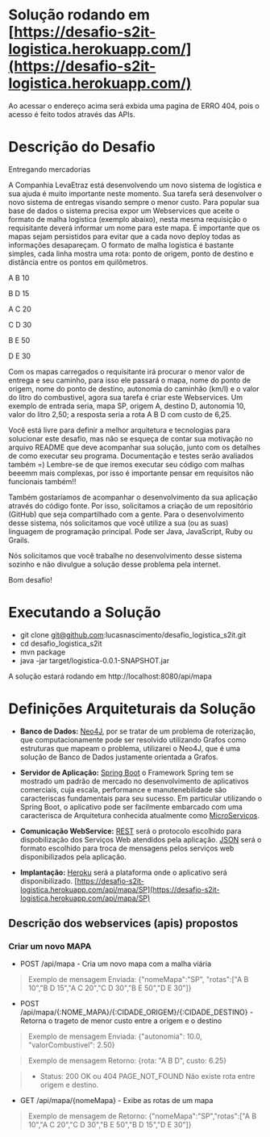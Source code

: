 
# Solução rodando em [https://desafio-s2it-logistica.herokuapp.com/](https://desafio-s2it-logistica.herokuapp.com/)

Ao acessar o endereço acima será exbida uma pagina de ERRO 404, pois o acesso é feito todos através das APIs.

# Descrição do Desafio
Entregando mercadorias

A Companhia LevaEtraz está desenvolvendo um novo sistema de logística e sua ajuda é muito importante neste momento. Sua tarefa será desenvolver o novo sistema de entregas visando sempre o menor custo. Para popular sua base de dados o sistema precisa expor um Webservices que aceite o formato de malha logística (exemplo abaixo), nesta mesma requisição o requisitante deverá informar um nome para este mapa. É importante que os mapas sejam persistidos para evitar que a cada novo deploy todas as informações desapareçam. O formato de malha logística é bastante simples, cada linha mostra uma rota: ponto de origem, ponto de destino e distância entre os pontos em quilômetros.

A B 10

B D 15

A C 20

C D 30

B E 50

D E 30

Com os mapas carregados o requisitante irá procurar o menor valor de entrega e seu caminho, para isso ele passará o mapa, nome do ponto de origem, nome do ponto de destino, autonomia do caminhão (km/l) e o valor do litro do combustivel, agora sua tarefa é criar este Webservices. Um exemplo de entrada seria, mapa SP, origem A, destino D, autonomia 10, valor do litro 2,50; a resposta seria a rota A B D com custo de 6,25.

Você está livre para definir a melhor arquitetura e tecnologias para solucionar este desafio, mas não se esqueça de contar sua motivação no arquivo README que deve acompanhar sua solução, junto com os detalhes de como executar seu programa. Documentação e testes serão avaliados também =) Lembre-se de que iremos executar seu código com malhas beeemm mais complexas, por isso é importante pensar em requisitos não funcionais também!!

Também gostaríamos de acompanhar o desenvolvimento da sua aplicação através do código fonte. Por isso, solicitamos a criação de um repositório (GitHub) que seja compartilhado com a gente. Para o desenvolvimento desse sistema, nós solicitamos que você utilize a sua (ou as suas) linguagem de programação principal. Pode ser Java, JavaScript, Ruby ou Grails. 

Nós solicitamos que você trabalhe no desenvolvimento desse sistema sozinho e não divulgue a solução desse problema pela internet.

Bom desafio!

# Executando a Solução

* git clone git@github.com:lucasnascimento/desafio\_logistica\_s2it.git
* cd desafio\_logistica\_s2it
* mvn package
* java -jar target/logistica-0.0.1-SNAPSHOT.jar

A solução estará rodando em http://localhost:8080/api/mapa

# Definições Arquiteturais da Solução

* **Banco de Dados:** [Neo4J](http://neo4j.com/), por se tratar de um problema de roterização, que computacionamente pode ser resolvido utilizando Grafos como estruturas que mapeam o problema, utilizarei o Neo4J, que é uma solução de Banco de Dados justamente orientada a Grafos.

* **Servidor de Aplicação:** [Spring Boot](http://projects.spring.io/spring-boot/) o Framework Spring tem se mostrado um padrão de mercado no desenvolvimento de aplicativos comerciais, cuja escala,  performance e manutenebilidade são caracteriscas fundamentais para seu sucesso. Em particular utilizando o Spring Boot, o aplicativo pode ser facilmente embarcado com uma caracterisca de Arquitetura conhecida atualmente como [MicroServiços](http://martinfowler.com/articles/microservices.html).

* **Comunicação WebService:** [REST](https://pt.wikipedia.org/wiki/REST) será o protocolo escolhido para dispobilização dos Serviços Web atendidos pela aplicação. [JSON](https://pt.wikipedia.org/wiki/JSON) será o formato escolhido para troca de mensagens pelos serviços web disponibilizados pela aplicação.

* **Implantação:** [Heroku](https://www.heroku.com/) será a plataforma onde o aplicativo será disponibilizado. [https://desafio-s2it-logistica.herokuapp.com/api/mapa/SP](https://desafio-s2it-logistica.herokuapp.com/api/mapa/SP)

## Descrição dos webservices (apis) propostos 

### Criar um novo MAPA

* POST /api/mapa - Cria um novo mapa com a malha viária

> Exemplo de mensagem Enviada:
> {"nomeMapa":"SP", "rotas":["A B 10","B D 15","A C 20","C D 30","B E 50","D E 30"]}

* POST /api/mapa/{:NOME\_MAPA}/{:CIDADE\_ORIGEM}/{:CIDADE\_DESTINO} - Retorna o trageto de menor custo entre a origem e o destino

> Exemplo de mensagem Enviada:
> {"autonomia": 10.0, "valorCombustivel": 2.50}

> Exemplo de mensagem Retorno:
> {rota: "A B D", custo: 6.25}

> * Status: 200 OK ou 404 PAGE\_NOT\_FOUND Não existe rota entre origem e destino.

* GET /api/mapa/{nomeMapa} - Exibe as rotas de um mapa

> Exemplo de mensagem de Retorno:
> {"nomeMapa":"SP","rotas":["A B 10","A C 20","C D 30","B E 50","B D 15","D E 30"]}
